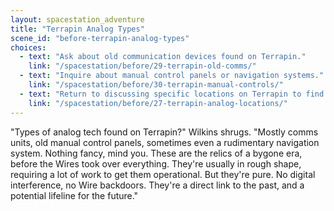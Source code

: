 ```yaml
---
layout: spacestation_adventure
title: "Terrapin Analog Types"
scene_id: "before-terrapin-analog-types"
choices:
  - text: "Ask about old communication devices found on Terrapin."
    link: "/spacestation/before/29-terrapin-old-comms/"
  - text: "Inquire about manual control panels or navigation systems."
    link: "/spacestation/before/30-terrapin-manual-controls/"
  - text: "Return to discussing specific locations on Terrapin to find analog tech."
    link: "/spacestation/before/27-terrapin-analog-locations/"
---
```


"Types of analog tech found on Terrapin?" Wilkins shrugs. "Mostly comms units, old manual control panels, sometimes even a rudimentary navigation system. Nothing fancy, mind you. These are the relics of a bygone era, before the Wires took over everything. They're usually in rough shape, requiring a lot of work to get them operational. But they're pure. No digital interference, no Wire backdoors. They're a direct link to the past, and a potential lifeline for the future."
